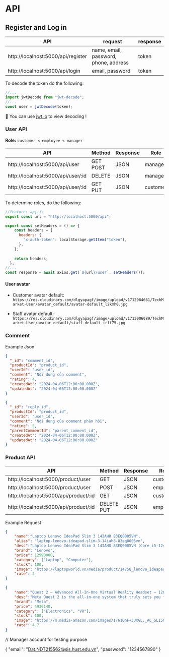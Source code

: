 # API

## Register and Log in

<center>

| API              | request    | response |
|------------------|--------|--------|
| http://localhost:5000/api/register| name, email, password, phone, address    | token |
| http://localhost:5000/api/login  | email, password    |  token | 

</center>

To decode the token do the following:

```js
//...
import jwtDecode from "jwt-decode";
//...
const user = jwtDecode(token);
```
🚀 You can use [jwt.io](https://jwt.io) to view decoding !

### User API

**Role:** `customer < employee < manager`

<center>

| API              | Method    | Response | Role |
|------------------|--------|--------|--------|
| http://localhost:5000/api/user|  GET POST  | JSON | manager |
| http://localhost:5000/api/user/:id|  DELETE  | JSON | manager |
| http://localhost:5000/api/user/:id|  GET PUT  | JSON | customer |

</center>

To determine roles, do the following:

```js
//feature: apj.js
export const url = "http://localhost:5000/api";

export const setHeaders = () => {
    const headers = {
      headers: {
        "x-auth-token": localStorage.getItem("token"),
      },
    };
  
    return headers;
  };
//...
const response = await axios.get(`${url}/user`, setHeaders());
```

#### User avatar

- Customer avatar default: `https://res.cloudinary.com/dlgyapagf/image/upload/v1712984661/TechMarket-User/avatar_default/avatar-default_l2kmh0.jpg`

- Staff avatar default: `https://res.cloudinary.com/dlgyapagf/image/upload/v1713006089/TechMarket-User/avatar_default/staff-default_irff75.jpg`
### Comment

Example Json
```json
{
  "_id": "comment_id",
  "productId": "product_id",
  "userId": "user_id",
  "comment": "Nội dung của comment",
  "rating": 4,
  "createdAt": "2024-04-06T12:00:00.000Z",
  "updatedAt": "2024-04-06T12:00:00.000Z"
}
```

```json
{
  "_id": "reply_id",
  "productId": "product_id",
  "userId": "user_id",
  "comment": "Nội dung của comment phản hồi",
  "rating": 5,
  "parentCommentId": "parent_comment_id",
  "createdAt": "2024-04-06T12:00:00.000Z",
  "updatedAt": "2024-04-06T12:00:00.000Z"
}
```

### Product API

| API              | Method    | Response | Role |
|------------------|--------|--------|--------|
| http://localhost:5000/product/user|  GET | JSON | customer |
| http://localhost:5000/product/user|  POST | JSON | employee |
| http://localhost:5000/api/product/:id|  GET  | JSON | customer |
| http://localhost:5000/api/product/:id|  DELETE PUT  | JSON | employee |

Example Request
```json
{
    "name":"Laptop Lenovo IdeaPad Slim 3 14IAH8 83EQ0005VN",
    "alias": "laptop-lenovo-ideapad-slim-3-14iah8-83eq0005vn",
    "desc":"Laptop Lenovo IdeaPad Slim 3 14IAH8 83EQ0005VN (Core i5-12450H | 16GB | 512GB | Intel UHD | 14 inch FHD | Win 11 | Xám)",
    "brand": "Lenovo",
    "price": 12990000,
    "category": ["Laptop", "Computer"],
    "stock": 100,
    "image": "https://laptopworld.vn/media/product/14758_lenovo_ideapad_slim_3_14iah8_logo.jpg",
    "rate": 2
}

{
    "name":"Quest 2 — Advanced All-In-One Virtual Reality Headset — 128 GB",
    "desc":"Meta Quest 2 is the all-in-one system that truly sets you free to explore in VR. Simply put on the headset and enter fully-immersive, imagination-defying worlds. A built-in battery, fast processor and immersive graphics keep your experience smooth and seamless, while 3D positional audio, hand tracking and easy-to-use controllers make virtual worlds feel real. Meet, play and build communities with people from all over the world. Start an epic new adventure, squad up with friends or add more fun to your fitness routine. Invite others into your VR experience by screen-casting to a compatible TV or screen as it unfolds. See child safety guidance online; Accounts for 10+.",
    "brand": "Meta",
    "price": 4936140,
    "category": ["Electronics", "VR"],
    "stock": 100,
    "image": "https://m.media-amazon.com/images/I/61GhF+JUXGL._AC_SL1500_.jpg",
    "rate": 4.7
}
```

// Manager account for testing purpose

{
    "email": "Dat.NDT215562@sis.hust.edu.vn",
    "password": "1234567890"
}
